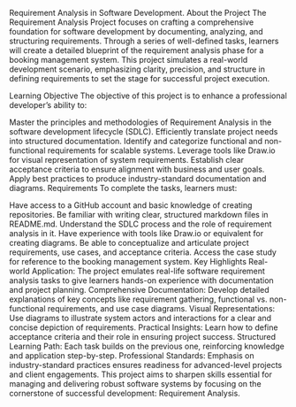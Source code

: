 Requirement Analysis in Software Development.
About the Project
The Requirement Analysis Project focuses on crafting a comprehensive foundation for software development by documenting, analyzing, and structuring requirements. Through a series of well-defined tasks, learners will create a detailed blueprint of the requirement analysis phase for a booking management system. This project simulates a real-world development scenario, emphasizing clarity, precision, and structure in defining requirements to set the stage for successful project execution.

Learning Objective
The objective of this project is to enhance a professional developer’s ability to:

Master the principles and methodologies of Requirement Analysis in the software development lifecycle (SDLC).
Efficiently translate project needs into structured documentation.
Identify and categorize functional and non-functional requirements for scalable systems.
Leverage tools like Draw.io for visual representation of system requirements.
Establish clear acceptance criteria to ensure alignment with business and user goals.
Apply best practices to produce industry-standard documentation and diagrams.
Requirements
To complete the tasks, learners must:

Have access to a GitHub account and basic knowledge of creating repositories.
Be familiar with writing clear, structured markdown files in README.md.
Understand the SDLC process and the role of requirement analysis in it.
Have experience with tools like Draw.io or equivalent for creating diagrams.
Be able to conceptualize and articulate project requirements, use cases, and acceptance criteria.
Access the case study for reference to the booking management system.
Key Highlights
Real-world Application: The project emulates real-life software requirement analysis tasks to give learners hands-on experience with documentation and project planning.
Comprehensive Documentation: Develop detailed explanations of key concepts like requirement gathering, functional vs. non-functional requirements, and use case diagrams.
Visual Representations: Use diagrams to illustrate system actors and interactions for a clear and concise depiction of requirements.
Practical Insights: Learn how to define acceptance criteria and their role in ensuring project success.
Structured Learning Path: Each task builds on the previous one, reinforcing knowledge and application step-by-step.
Professional Standards: Emphasis on industry-standard practices ensures readiness for advanced-level projects and client engagements.
This project aims to sharpen skills essential for managing and delivering robust software systems by focusing on the cornerstone of successful development: Requirement Analysis.
